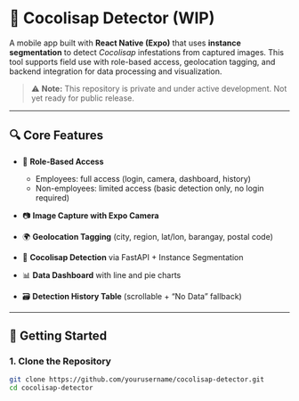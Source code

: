 # 📱 Cocolisap Detector (WIP)

A mobile app built with **React Native (Expo)** that uses **instance segmentation** to detect *Cocolisap* infestations from captured images. This tool supports field use with role-based access, geolocation tagging, and backend integration for data processing and visualization.

> ⚠️ **Note:** This repository is private and under active development. Not yet ready for public release.

---

## 🔍 Core Features

- 🔐 **Role-Based Access**  
  - Employees: full access (login, camera, dashboard, history)  
  - Non-employees: limited access (basic detection only, no login required)

- 📷 **Image Capture with Expo Camera**
- 🌍 **Geolocation Tagging** (city, region, lat/lon, barangay, postal code)
- 🧠 **Cocolisap Detection** via FastAPI + Instance Segmentation
- 📊 **Data Dashboard** with line and pie charts
- 🗃️ **Detection History Table** (scrollable + “No Data” fallback)

---

## 🚀 Getting Started

### 1. Clone the Repository

```bash
git clone https://github.com/yourusername/cocolisap-detector.git
cd cocolisap-detector
